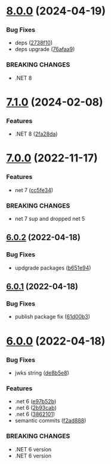 # [8.0.0](https://github.com/NetDevPack/Security.JwtExtensions/compare/v7.1.0...v8.0.0) (2024-04-19)


### Bug Fixes

* deps ([2738f10](https://github.com/NetDevPack/Security.JwtExtensions/commit/2738f10d2b87b6df634fa92bcdd19c698a3eb8e2))
* deps upgrade ([76afaa9](https://github.com/NetDevPack/Security.JwtExtensions/commit/76afaa96c27012e29ffbd700188e90e63572eb6f))


### BREAKING CHANGES

* .NET 8

# [7.1.0](https://github.com/NetDevPack/Security.JwtExtensions/compare/v7.0.0...v7.1.0) (2024-02-08)


### Features

* .NET 8 ([2fa28da](https://github.com/NetDevPack/Security.JwtExtensions/commit/2fa28dad49d0bb5aed8cc9cc246a43c01c06f655))

# [7.0.0](https://github.com/NetDevPack/Security.JwtExtensions/compare/v6.0.2...v7.0.0) (2022-11-17)


### Features

* net 7 ([cc5fe34](https://github.com/NetDevPack/Security.JwtExtensions/commit/cc5fe347933f03ff934787ae3821263b48050cef))


### BREAKING CHANGES

* net 7 sup and dropped net 5

## [6.0.2](https://github.com/NetDevPack/Security.JwtExtensions/compare/v6.0.1...v6.0.2) (2022-04-18)


### Bug Fixes

* updgrade packages ([b651e94](https://github.com/NetDevPack/Security.JwtExtensions/commit/b651e94f6d2be5b34d36c377dc5cb4c5a485c0dc))

## [6.0.1](https://github.com/NetDevPack/Security.JwtExtensions/compare/v6.0.0...v6.0.1) (2022-04-18)


### Bug Fixes

* publish package fix ([61d00b3](https://github.com/NetDevPack/Security.JwtExtensions/commit/61d00b3d4424b9d5ef507bcb056836869a8a1c46))

# [6.0.0](https://github.com/NetDevPack/Security.JwtExtensions/compare/v5.0.1...v6.0.0) (2022-04-18)


### Bug Fixes

* jwks string ([de8b5e8](https://github.com/NetDevPack/Security.JwtExtensions/commit/de8b5e8fd1faee3e7171a07db891c2509512a5ed))


### Features

* .net 6 ([e97b52b](https://github.com/NetDevPack/Security.JwtExtensions/commit/e97b52b9a92c8a8662415c4717ce99eee5121176))
* .net 6 ([2b93cab](https://github.com/NetDevPack/Security.JwtExtensions/commit/2b93cab63d51c627d4648d845e5d1b71fad60c7b))
* .net 6 ([3862101](https://github.com/NetDevPack/Security.JwtExtensions/commit/386210183526036e22e3cdecdfa97ae035023e47))
* semantic commits ([f2ad888](https://github.com/NetDevPack/Security.JwtExtensions/commit/f2ad88894865eee869bd1fa5aa3d4b0b991bfc1a))


### BREAKING CHANGES

* .NET 6 version
* .NET 6 version
